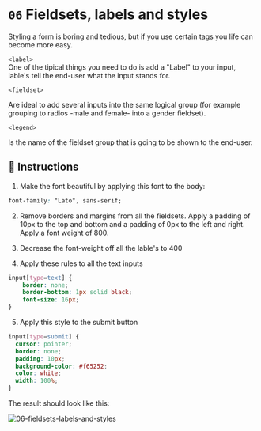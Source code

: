 # `06` Fieldsets, labels and styles

Styling a form is boring and tedious, but if you use certain tags you life can become more easy. 

`<label>`  
One of the tipical things you need to do is add a "Label" to your input, lable's tell the end-user what the input stands for.

`<fieldset>`  

Are ideal to add several inputs into the same logical group (for example grouping to radios -male and female- into a gender fieldset).

`<legend>`  

Is the name of the fieldset group that is going to be shown to the end-user.

## 📝 Instructions

1. Make the font beautiful by applying this font to the body:

```css
font-family: "Lato", sans-serif;
```

2. Remove borders and margins from all the fieldsets. Apply a padding of 10px to the top and bottom and a padding of 0px to the left and right. Apply a font weight of 800.

3. Decrease the font-weight off all the lable's to 400

4. Apply these rules to all the text inputs

```css
input[type=text] {
	border: none;
	border-bottom: 1px solid black;
	font-size: 16px;
}
```

5. Apply this style to the submit button

```css
input[type=submit] {
  cursor: pointer;
  border: none;
  padding: 10px;
  background-color: #f65252;
  color: white;
  width: 100%;
}
```

The result should look like this:

![06-fieldsets-labels-and-styles](https://github.com/4GeeksAcademy/form-exercises/blob/master/.breathecode/assets/NGmLdal.png?raw=true)